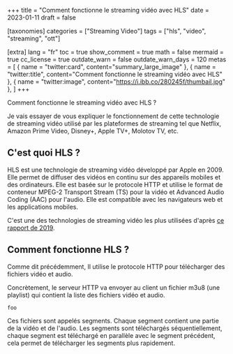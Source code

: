 +++
title = "Comment fonctionne le streaming vidéo avec HLS"
date = 2023-01-11
draft = false

[taxonomies]
categories = ["Streaming Video"]
tags = ["hls", "video", "streaming", "ott"]

[extra]
lang = "fr"
toc = true
show_comment = true
math = false
mermaid = true
cc_license = true
outdate_warn = false
outdate_warn_days = 120
metas = [
    { name = "twitter:card", content="summary_large_image" },
    { name = "twitter:title", content="Comment fonctionne le streaming vidéo avec HLS" },
    { name = "twitter:image", content="https://i.ibb.co/280245f/thumbail.jpg" },
]
+++

Comment fonctionne le streaming vidéo avec HLS ?

<!-- more -->

Je vais essayer de vous expliquer le fonctionnement de cette technologie de streaming vidéo utilisé par les plateformes de streaming tel que Netflix, Amazon Prime Video, Disney+, Apple TV+, Molotov TV, etc.

## C'est quoi HLS ?

HLS est une technologie de streaming vidéo développé par Apple en 2009. Elle permet de diffuser des vidéos en continu sur des appareils mobiles et des ordinateurs. Elle est basée sur le protocole HTTP et utilise le format de conteneur MPEG-2 Transport Stream (TS) pour la vidéo et Advanced Audio Coding (AAC) pour l'audio. Elle est compatible avec les navigateurs web et les applications mobiles.

C'est une des technologies de streaming vidéo les plus utilisées d'après [ce rapport de 2019](https://go.bitmovin.com/confirmation-video-developer-report-2019).

## Comment fonctionne HLS ?

Comme dit précédemment, Il utilise le protocole HTTP pour télécharger des fichiers vidéo et audio.

Concrètement, le serveur HTTP va envoyer au client un fichier m3u8 (une playlist) qui contient la liste des fichiers vidéo et audio.

```m3u8
foo
```

Ces fichiers sont appelés segments. Chaque segment contient une partie de la vidéo et de l'audio.
Les segments sont téléchargés séquentiellement, chaque segment est téléchargé en parallèle avec le segment précédent, cela permet de télécharger les segments plus rapidement.
